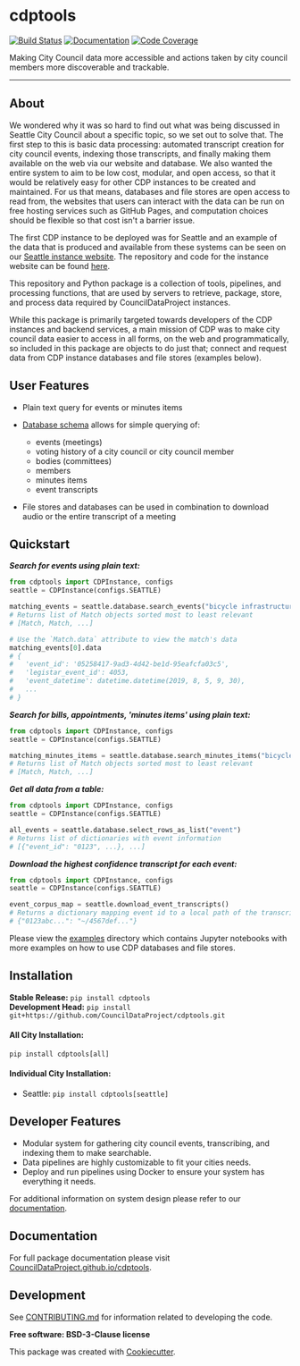 # cdptools

[![Build Status](https://github.com/CouncilDataProject/cdptools/workflows/Build%20Master/badge.svg)](https://github.com/CouncilDataProject/cdptools/actions)
[![Documentation](https://github.com/CouncilDataProject/cdptools/workflows/Documentation/badge.svg)](https://CouncilDataProject.github.io/cdptools)
[![Code Coverage](https://codecov.io/gh/CouncilDataProject/cdptools/branch/master/graph/badge.svg)](https://codecov.io/gh/CouncilDataProject/cdptools)

Making City Council data more accessible and actions taken by city council members more discoverable and trackable.

---

## About
We wondered why it was so hard to find out what was being discussed in Seattle City Council about a specific topic, so
we set out to solve that. The first step to this is basic data processing: automated transcript creation for city
council events, indexing those transcripts, and finally making them available on the web via our website and database.
We also wanted the entire system to aim to be low cost, modular, and open access, so that it would be relatively easy
for other CDP instances to be created and maintained. For us that means, databases and file stores are open access to
read from, the websites that users can interact with the data can be run on free hosting services such as GitHub Pages,
and computation choices should be flexible so that cost isn't a barrier issue.

The first CDP instance to be deployed was for Seattle and an example of the data that is produced and available from
these systems can be seen on our [Seattle instance website](https://councildataproject.github.io/seattle/). The
repository and code for the instance website can be found [here](https://github.com/CouncilDataProject/seattle).

This repository and Python package is a collection of tools, pipelines, and processing functions, that are used by
servers to retrieve, package, store, and process data required by CouncilDataProject instances.

While this package is primarily targeted towards developers of the CDP instances and backend services, a main mission
of CDP was to make city council data easier to access in all forms, on the web and programmatically, so included in
this package are objects to do just that; connect and request data from CDP instance databases and file stores
(examples below).

## User Features
* Plain text query for events or minutes items

* [Database schema](https://councildataproject.github.io/cdptools/_images/database_diagram.png) allows for simple querying of:
    * events (meetings)
    * voting history of a city council or city council member
    * bodies (committees)
    * members
    * minutes items
    * event transcripts

* File stores and databases can be used in combination to download audio or the entire transcript of a meeting

## Quickstart
***Search for events using plain text:***
```python
from cdptools import CDPInstance, configs
seattle = CDPInstance(configs.SEATTLE)

matching_events = seattle.database.search_events("bicycle infrastructure, pedestrian mobility")
# Returns list of Match objects sorted most to least relevant
# [Match, Match, ...]

# Use the `Match.data` attribute to view the match's data
matching_events[0].data
# {
#   'event_id': '05258417-9ad3-4d42-be1d-95eafcfa03c5',
#   'legistar_event_id': 4053,
#   'event_datetime': datetime.datetime(2019, 8, 5, 9, 30),
#   ...
# }
```

***Search for bills, appointments, 'minutes items' using plain text:***
```python
from cdptools import CDPInstance, configs
seattle = CDPInstance(configs.SEATTLE)

matching_minutes_items = seattle.database.search_minutes_items("bicycle infrastructure")
# Returns list of Match objects sorted most to least relevant
# [Match, Match, ...]
```

***Get all data from a table:***
```python
from cdptools import CDPInstance, configs
seattle = CDPInstance(configs.SEATTLE)

all_events = seattle.database.select_rows_as_list("event")
# Returns list of dictionaries with event information
# [{"event_id": "0123", ...}, ...]
```

***Download the highest confidence transcript for each event:***
```python
from cdptools import CDPInstance, configs
seattle = CDPInstance(configs.SEATTLE)

event_corpus_map = seattle.download_event_transcripts()
# Returns a dictionary mapping event id to a local path of the transcript
# {"0123abc...": "~/4567def..."}
```

Please view the [examples](/examples) directory which contains Jupyter notebooks with more examples on how to use CDP
databases and file stores.

## Installation
**Stable Release:** `pip install cdptools`<br>
**Development Head:** `pip install git+https://github.com/CouncilDataProject/cdptools.git`

#### All City Installation:
`pip install cdptools[all]`

#### Individual City Installation:
* Seattle: `pip install cdptools[seattle]`

## Developer Features
* Modular system for gathering city council events, transcribing, and indexing them to make searchable.
* Data pipelines are highly customizable to fit your cities needs.
* Deploy and run pipelines using Docker to ensure your system has everything it needs.

For additional information on system design please refer to our
[documentation](https://CouncilDataProject.github.io/cdptools).

## Documentation
For full package documentation please visit [CouncilDataProject.github.io/cdptools](https://CouncilDataProject.github.io/cdptools).

## Development
See [CONTRIBUTING.md](CONTRIBUTING.md) for information related to developing the code.

**Free software: BSD-3-Clause license**

This package was created with [Cookiecutter](https://github.com/audreyr/cookiecutter).
